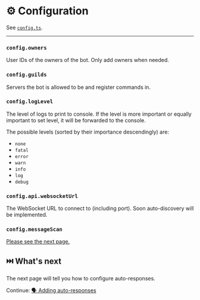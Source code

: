 # ⚙️ Configuration

See [`config.ts`](../config.ts).

---

### `config.owners`

User IDs of the owners of the bot. Only add owners when needed.

### `config.guilds`

Servers the bot is allowed to be and register commands in.

### `config.logLevel`

The level of logs to print to console. If the level is more important or equally important to set level, it will be forwarded to the console.

The possible levels (sorted by their importance descendingly) are:

-   `none`
-   `fatal`
-   `error`
-   `warn`
-   `info`
-   `log`
-   `debug`

### `config.api.websocketUrl`

The WebSocket URL to connect to (including port). Soon auto-discovery will be implemented.

### `config.messageScan`

[Please see the next page.](./2_adding_autoresponses.md)

## ⏭️ What's next

The next page will tell you how to configure auto-responses.

Continue: [🗣️ Adding auto-responses](./2_adding_autoresponses.md)

